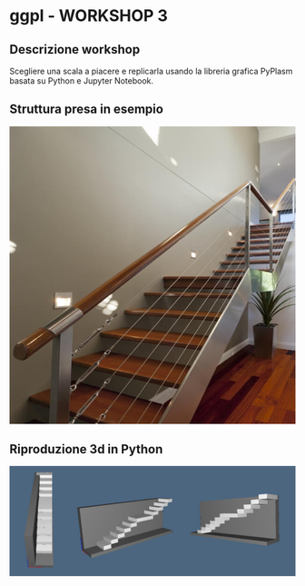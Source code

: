 # ggpl - WORKSHOP 3

## Descrizione workshop
Scegliere una scala a piacere e replicarla usando la libreria grafica PyPlasm basata su Python e Jupyter Notebook.

## Struttura presa in esempio
![alt text](https://github.com/AdR21/ggpl/blob/master/2016-10-28/img/stair_with_landing.jpg "Esempio")

## Riproduzione 3d in Python
![alt text](https://github.com/AdR21/ggpl/blob/master/2016-10-28/img/stair1.JPG "Struttura 3D")
